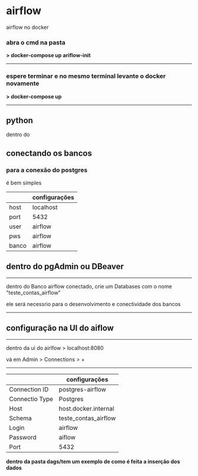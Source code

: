 # airflow
 airflow no docker

<h3> abra o cmd na pasta </h3>
<strong> > docker-compose up ariflow-init </strong>

<hr>

<h3> espere terminar e no mesmo terminal levante o docker novamente </h3>
<strong> > docker-compose up </strong>

<hr>

## python
dentro do 

## conectando os bancos

<h3> para a conexão do postgres</h3>
<p> é bem simples </p>

|         | configurações |
|---------|---------------|
| host    | localhost     |
| port    | 5432          |
| user    | airflow       |
| pws     | airflow       |
| banco   | airflow       |

## dentro do pgAdmin ou DBeaver
<hr>
<p> dentro do Banco airflow conectado, crie um Databases com o nome "teste_contas_airflow" </p>
<p> ele será necessrio para o desenvolvimento e conectividade dos bancos 
<hr>

## configuração na UI do aiflow
<hr> 
<p> dentro da ui do airlfow > localhost:8080 </p>
<p> vá em Admin > Connections > + </p>
<hr>

|                | configurações        |
|----------------|----------------------|
| Connection ID  | postgres-airflow     |
| Connectio Type | Postgres             |
| Host           | host.docker.internal |
| Schema         | teste_contas_airflow |
| Login          | airflow              |
| Password       | aiflow               |
| Port           | 5432                 |

<strong> dentro da pasta dags/tem um exemplo de como é feita a inserção dos dados </strong> 
